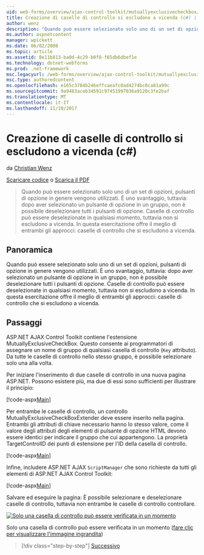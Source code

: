 ```yaml
---
uid: web-forms/overview/ajax-control-toolkit/mutuallyexclusivecheckbox/creating-mutually-exclusive-checkboxes-cs
title: Creazione di caselle di controllo si escludono a vicenda (c#) | Documenti Microsoft
author: wenz
description: "Quando può essere selezionato solo uno di un set di opzioni, pulsanti di opzione in genere vengono utilizzati. È uno svantaggio, tuttavia: dopo aver selezionato un pulsante di opzione in un gruppo,..."
ms.author: aspnetcontent
manager: wpickett
ms.date: 06/02/2008
ms.topic: article
ms.assetid: 8e11b813-ba0d-4c29-b0f8-f65db6dbef1e
ms.technology: dotnet-webforms
ms.prod: .net-framework
msc.legacyurl: /web-forms/overview/ajax-control-toolkit/mutuallyexclusivecheckbox/creating-mutually-exclusive-checkboxes-cs
msc.type: authoredcontent
ms.openlocfilehash: e165c3784b246effcaeafc0ad4274bc0ca81a99c
ms.sourcegitcommit: 9a9483aceb34591c97451997036a9120c3fe2baf
ms.translationtype: MT
ms.contentlocale: it-IT
ms.lasthandoff: 11/10/2017
---
```

<a name="creating-mutually-exclusive-checkboxes-c"></a>Creazione di caselle di controllo si escludono a vicenda (c#)
====================
da [Christian Wenz](https://github.com/wenz)

[Scaricare codice](http://download.microsoft.com/download/9/3/f/93f8daea-bebd-4821-833b-95205389c7d0/MutuallyExclusiveCheckBox0.cs.zip) o [Scarica il PDF](http://download.microsoft.com/download/b/6/a/b6ae89ee-df69-4c87-9bfb-ad1eb2b23373/mutuallyexclusivecheckbox0CS.pdf)

> Quando può essere selezionato solo uno di un set di opzioni, pulsanti di opzione in genere vengono utilizzati. È uno svantaggio, tuttavia: dopo aver selezionato un pulsante di opzione in un gruppo, non è possibile deselezionare tutti i pulsanti di opzione. Caselle di controllo può essere deselezionate in qualsiasi momento, tuttavia non si escludono a vicenda. In questa esercitazione offre il meglio di entrambi gli approcci: caselle di controllo che si escludono a vicenda.


## <a name="overview"></a>Panoramica

Quando può essere selezionato solo uno di un set di opzioni, pulsanti di opzione in genere vengono utilizzati. È uno svantaggio, tuttavia: dopo aver selezionato un pulsante di opzione in un gruppo, non è possibile deselezionare tutti i pulsanti di opzione. Caselle di controllo può essere deselezionate in qualsiasi momento, tuttavia non si escludono a vicenda. In questa esercitazione offre il meglio di entrambi gli approcci: caselle di controllo che si escludono a vicenda.

## <a name="steps"></a>Passaggi

ASP.NET AJAX Control Toolkit contiene l'estensione MutuallyExclusiveCheckBox. Questo consente ai programmatori di assegnare un nome di gruppo di qualsiasi casella di controllo (`Key` attributo). Da tutte le caselle di controllo nello stesso gruppo, è possibile selezionare solo una alla volta.

Per iniziare l'inserimento di due caselle di controllo in una nuova pagina ASP.NET. Possono esistere più, ma due di essi sono sufficienti per illustrare il principio:

[!code-aspx[Main](creating-mutually-exclusive-checkboxes-cs/samples/sample1.aspx)]

Per entrambe le caselle di controllo, un controllo MutuallyExclusiveCheckBoxExtender deve essere inserito nella pagina. Entrambi gli attributi di chiave necessario hanno lo stesso valore, come il valore degli attributi degli elementi di pulsante di opzione HTML devono essere identici per indicare il gruppo che cui appartengono. La proprietà TargetControlID dei punti di estensione per l'ID della casella di controllo.

[!code-aspx[Main](creating-mutually-exclusive-checkboxes-cs/samples/sample2.aspx)]

Infine, includere ASP.NET AJAX `ScriptManager` che sono richieste da tutti gli elementi di ASP.NET AJAX Control Toolkit:

[!code-aspx[Main](creating-mutually-exclusive-checkboxes-cs/samples/sample3.aspx)]

Salvare ed eseguire la pagina: È possibile selezionare e deselezionare caselle di controllo, tuttavia non entrambe le caselle di controllo controllare.


[![Solo una casella di controllo può essere verificata in un momento](creating-mutually-exclusive-checkboxes-cs/_static/image2.png)](creating-mutually-exclusive-checkboxes-cs/_static/image1.png)

Solo una casella di controllo può essere verificata in un momento ([fare clic per visualizzare l'immagine ingrandita](creating-mutually-exclusive-checkboxes-cs/_static/image3.png))

>[!div class="step-by-step"]
[Successivo](creating-mutually-exclusive-checkboxes-vb.md)
